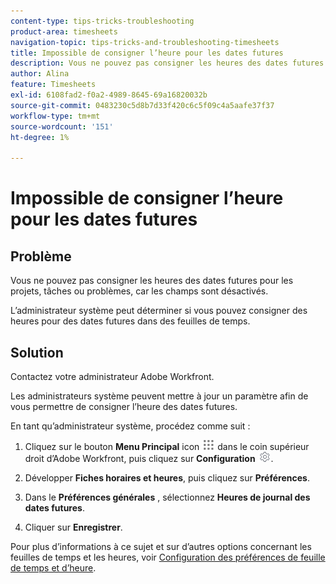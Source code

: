 ```yaml
---
content-type: tips-tricks-troubleshooting
product-area: timesheets
navigation-topic: tips-tricks-and-troubleshooting-timesheets
title: Impossible de consigner l’heure pour les dates futures
description: Vous ne pouvez pas consigner les heures des dates futures pour les projets, tâches ou problèmes, car les champs sont désactivés.
author: Alina
feature: Timesheets
exl-id: 6108fad2-f0a2-4989-8645-69a16820032b
source-git-commit: 0483230c5d8b7d33f420c6c5f09c4a5aafe37f37
workflow-type: tm+mt
source-wordcount: '151'
ht-degree: 1%

---
```


# Impossible de consigner l’heure pour les dates futures

## Problème

Vous ne pouvez pas consigner les heures des dates futures pour les projets, tâches ou problèmes, car les champs sont désactivés.

L’administrateur système peut déterminer si vous pouvez consigner des heures pour des dates futures dans des feuilles de temps.

## Solution

Contactez votre administrateur Adobe Workfront.

Les administrateurs système peuvent mettre à jour un paramètre afin de vous permettre de consigner l’heure des dates futures.

En tant qu’administrateur système, procédez comme suit :

1. Cliquez sur le bouton **Menu Principal** icon ![](assets/main-menu-icon.png) dans le coin supérieur droit d’Adobe Workfront, puis cliquez sur **Configuration** ![](assets/gear-icon-settings.png).

1. Développer **Fiches horaires et heures**, puis cliquez sur **Préférences**.

1. Dans le **Préférences générales** , sélectionnez **Heures de journal des dates futures**.

1. Cliquer sur **Enregistrer**.

Pour plus d’informations à ce sujet et sur d’autres options concernant les feuilles de temps et les heures, voir [Configuration des préférences de feuille de temps et d’heure](../../administration-and-setup/set-up-workfront/configure-timesheets-schedules/timesheet-and-hour-preferences.md).
